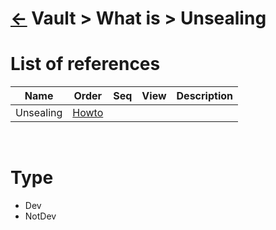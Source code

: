 <head><link rel="stylesheet" href="../../../md.css"/><script src="../../../md.js"></script></head>

[//]: #(Reference)
[Repo_Readme]:    ../list/object_list.md
[Unsealed_Howto]: ../howto/unsealed_howto.md

# [&larr;][Repo_Readme] Vault > What is > Unsealing
# List of references
|Name|Order|Seq|View|Description|
|-|-|-|-|-|
|Unsealing|[Howto][Unsealed_Howto]|
<br>

# Type
- Dev
- NotDev
